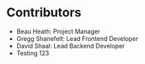 # Contributors

- Beau Heath: Project Manager
- Gregg Shanefelt: Lead Frontend Developer
- David Shaal: Lead Backend Developer
- Testing 123
